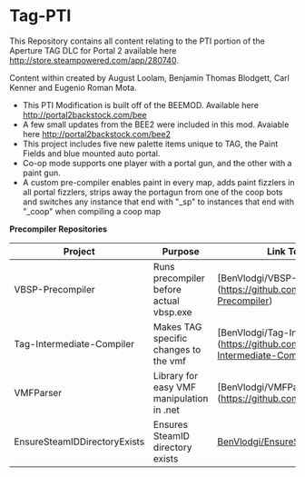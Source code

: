 Tag-PTI
=======
This Repository contains all content relating to the PTI portion of the Aperture TAG DLC for Portal 2 available here http://store.steampowered.com/app/280740.

Content within created by August Loolam, Benjamin Thomas Blodgett, Carl Kenner and Eugenio Roman Mota.
* This PTI Modification is built off of the BEEMOD. Available here http://portal2backstock.com/bee
* A few small updates from the BEE2 were included in this mod. Avaiable here http://portal2backstock.com/bee2
* This project includes five new palette items unique to TAG, the Paint Fields and blue mounted auto portal.
* Co-op mode supports one player with a portal gun, and the other with a paint gun.
* A custom pre-compiler enables paint in every map, adds paint fizzlers in all portal fizzlers, strips away the portagun from one of the coop bots and switches any instance that end with "_sp" to instances that end with "_coop" when compiling a coop map

**Precompiler Repositories**

Project  | Purpose | Link To Repository
------------- | ------------- | -------------
VBSP-Precompiler | Runs precompiler before actual vbsp.exe | [BenVlodgi/VBSP-Precompiler] (https://github.com/benvlodgi/VBSP-Precompiler)
Tag-Intermediate-Compiler | Makes TAG specific changes to the vmf | [BenVlodgi/Tag-Intermediate-Compiler] (https://github.com/benvlodgi/Tag-Intermediate-Compiler)
VMFParser | Library for easy VMF manipulation in .net | [BenVlodgi/VMFParser] (https://github.com/benvlodgi/VMFParser)
EnsureSteamIDDirectoryExists | Ensures SteamID directory exists | [BenVlodgi/EnsureSteamIDDirectoryExists](https://github.com/BenVlodgi/EnsureSteamIDDirectoryExists)
